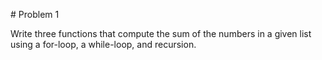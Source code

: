 # Problem 1

Write three functions that compute the sum of the numbers in a given list using a for-loop, a while-loop, and recursion.
